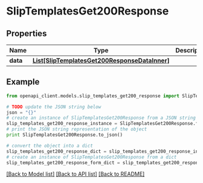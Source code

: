 # SlipTemplatesGet200Response


## Properties
Name | Type | Description | Notes
------------ | ------------- | ------------- | -------------
**data** | [**List[SlipTemplatesGet200ResponseDataInner]**](SlipTemplatesGet200ResponseDataInner.md) |  | [optional] 

## Example

```python
from openapi_client.models.slip_templates_get200_response import SlipTemplatesGet200Response

# TODO update the JSON string below
json = "{}"
# create an instance of SlipTemplatesGet200Response from a JSON string
slip_templates_get200_response_instance = SlipTemplatesGet200Response.from_json(json)
# print the JSON string representation of the object
print SlipTemplatesGet200Response.to_json()

# convert the object into a dict
slip_templates_get200_response_dict = slip_templates_get200_response_instance.to_dict()
# create an instance of SlipTemplatesGet200Response from a dict
slip_templates_get200_response_form_dict = slip_templates_get200_response.from_dict(slip_templates_get200_response_dict)
```
[[Back to Model list]](../README.md#documentation-for-models) [[Back to API list]](../README.md#documentation-for-api-endpoints) [[Back to README]](../README.md)


